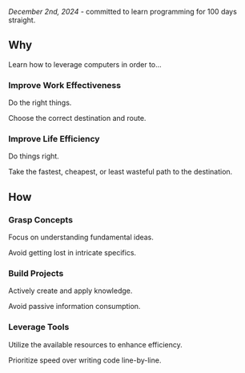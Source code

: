 *December 2nd, 2024* - committed to learn programming for 100 days straight. 

## Why
Learn how to leverage computers in order to...

### Improve Work Effectiveness
Do the right things.

Choose the correct destination and route.

### Improve Life Efficiency
Do things right.

Take the fastest, cheapest, or least wasteful path to the destination.

## How

### Grasp Concepts
Focus on understanding fundamental ideas.

Avoid getting lost in intricate specifics.

### Build Projects
Actively create and apply knowledge.

Avoid passive information consumption.

### Leverage Tools
Utilize the available resources to enhance efficiency.

Prioritize speed over writing code line-by-line.

